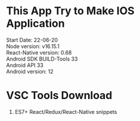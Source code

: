 # This App Try to Make IOS Application 
Start Date: 22-06-20<br>
Node version: v16.15.1<br>
React-Native version: 0.68<br>
Android SDK BUILD-Tools 33<br>
Android API 33<br>
Android version: 12<br>
# VSC Tools Download
1. ES7+ React/Redux/React-Native snippets